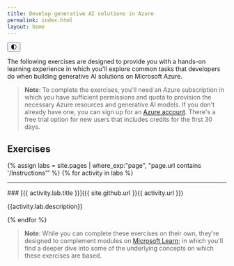 ```yaml
---
title: Develop generative AI solutions in Azure
permalink: index.html
layout: home
---
```


<button id="theme-toggle" aria-label="Toggle dark mode">🌓</button>
<link rel="stylesheet" href="{{ '/assets/css/theme.css' | relative_url }}">
<script src="{{ '/assets/js/theme.js' | relative_url }}"></script>

The following exercises are designed to provide you with a hands-on learning experience in which you'll explore common tasks that developers do when building generative AI solutions on Microsoft Azure.

> **Note**: To complete the exercises, you'll need an Azure subscription in which you have sufficient permissions and quota to provision the necessary Azure resources and generative AI models. If you don't already have one, you can sign up for an [Azure account](https://azure.microsoft.com/free). There's a free trial option for new users that includes credits for the first 30 days.

## Exercises

{% assign labs = site.pages | where_exp:"page", "page.url contains '/Instructions'" %}
{% for activity in labs  %}
<hr>
### [{{ activity.lab.title }}]({{ site.github.url }}{{ activity.url }})

{{activity.lab.description}}

{% endfor %}

> **Note**: While you can complete these exercises on their own, they're designed to complement modules on [Microsoft Learn](https://learn.microsoft.com/training/paths/create-custom-copilots-ai-studio/); in which you'll find a deeper dive into some of the underlying concepts on which these exercises are based.
